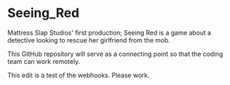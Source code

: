 # Seeing_Red
Mattress Slap Studios' first production; Seeing Red is a game about a detective looking to rescue her girlfriend from the mob.

This GitHub repository will serve as a connecting point so that the coding team can work remotely.

This edit is a test of the webhooks. Please work.

